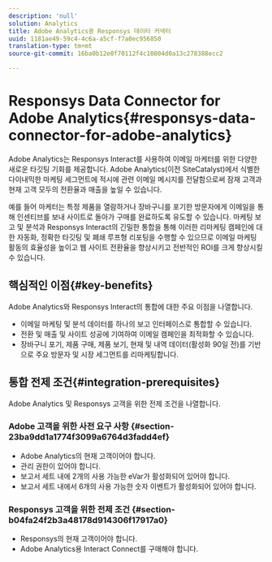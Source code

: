 ```yaml
---
description: 'null'
solution: Analytics
title: Adobe Analytics용 Responsys 데이터 커넥터
uuid: 1181ae49-59c4-4c6a-a5cf-f7a0ec956850
translation-type: tm+mt
source-git-commit: 16ba0b12e0f70112f4c10804d0a13c278388ecc2

---
```



# Responsys Data Connector for Adobe Analytics{#responsys-data-connector-for-adobe-analytics}

Adobe Analytics는 Responsys Interact를 사용하여 이메일 마케터를 위한 다양한 새로운 타깃팅 기회를 제공합니다. Adobe Analytics(이전 SiteCatalyst)에서 식별한 다이내믹한 마케팅 세그먼트에 적시에 관련 이메일 메시지를 전달함으로써 잠재 고객과 현재 고객 모두의 전환율과 매출을 높일 수 있습니다.

예를 들어 마케터는 특정 제품을 열람하거나 장바구니를 포기한 방문자에게 이메일을 통해 인센티브를 보내 사이트로 돌아가 구매를 완료하도록 유도할 수 있습니다. 마케팅 보고 및 분석과 Responsys Interact의 긴밀한 통합을 통해 이러한 리마케팅 캠페인에 대한 자동화, 정확한 타깃팅 및 폐쇄 루프형 리포팅을 수행할 수 있으므로 이메일 마케팅 활동의 효율성을 높이고 웹 사이트 전환율을 향상시키고 전반적인 ROI를 크게 향상시킬 수 있습니다.

## 핵심적인 이점{#key-benefits}

Adobe Analytics와 Responsys Interact의 통합에 대한 주요 이점을 나열합니다.

* 이메일 마케팅 및 분석 데이터를 하나의 보고 인터페이스로 통합할 수 있습니다.
* 전환 및 매출 및 사이트 성공에 기여하여 이메일 캠페인을 최적화할 수 있습니다.
* 장바구니 포기, 제품 구매, 제품 보기, 현재 및 내역 데이터(활성화 90일 전)를 기반으로 주요 방문자 및 시장 세그먼트를 리마케팅합니다.

## 통합 전제 조건{#integration-prerequisites}

Adobe Analytics 및 Responsys 고객을 위한 전제 조건을 나열합니다.

### Adobe 고객을 위한 사전 요구 사항 {#section-23ba9dd1a1774f3099a6764d3fadd4ef}

* Adobe Analytics의 현재 고객이어야 합니다.
* 관리 권한이 있어야 합니다.
* 보고서 세트 내에 2개의 사용 가능한 eVar가 활성화되어 있어야 합니다.
* 보고서 세트 내에서 6개의 사용 가능한 숫자 이벤트가 활성화되어 있어야 합니다.

### Responsys 고객을 위한 전제 조건 {#section-b04fa24f2b3a48178d914306f17917a0}

* Responsys의 현재 고객이어야 합니다.
* Adobe Analytics용 Interact Connect를 구매해야 합니다.
